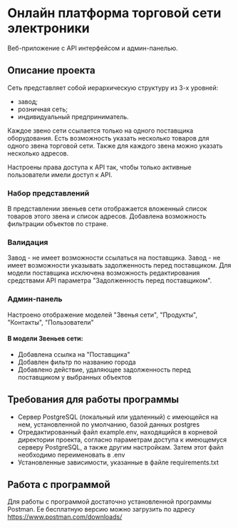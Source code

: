 # Онлайн платформа торговой сети электроники
Веб-приложение с API интерфейсом и админ-панелью.

## Описание проекта
Сеть представляет собой иерархическую структуру из 3-х уровней:
- завод;
- розничная сеть;
- индивидуальный предприниматель.

Каждое звено сети ссылается только на одного поставщика оборудования.
Есть возможность указать несколько товаров для одного звена торговой сети. Также для каждого звена можно указать несколько адресов.

Настроены права доступа к API так, чтобы только активные пользователи имели доступ к API.

### Набор представлений
В представлении звеньев сети отображается вложенный список товаров этого звена и список адресов.
Добавлена возможность фильтрации объектов по стране.

### Валидация
Завод - не имеет возможности ссылаться на поставщика.
Завод - не имеет возможности указывать задолженность перед поставщиком.
Для модели поставщика исключена возможность редактирования средствами API параметра "Задолженность перед поставщиком".

### Админ-панель
Настроено отображение моделей "Звенья сети", "Продукты", "Контакты", "Пользователи"

#### В модели Звеньев сети:
- Добавлена ссылка на "Поставщика"
- Добавлен фильтр по названию города
- Добавлено действие, удаляющее задолженность перед поставщиком у выбранных объектов


## Требования для работы программы
- Сервер PostgreSQL (локальный или удаленный) с имеющейся на нем, установленной по умолчанию, базой данных postgres
- Отредактированный файл example.env, находящийся в корневой директории проекта, согласно параметрам доступа к
имеющемуся серверу PostgreSQL, а также другим настройкам. Затем этот файл необходимо переименовать в .env
- Установленные зависимости, указанные в файле requirements.txt
    
## Работа с программой
Для работы с программой достаточно установленной программы Postman. Ее бесплатную версию можно загрузить по адресу https://www.postman.com/downloads/